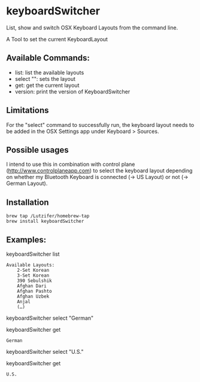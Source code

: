 # keyboardSwitcher
List, show and switch OSX Keyboard Layouts from the command line.

A Tool to set the current KeyboardLayout

## Available Commands:
- list: list the available layouts
- select "<layout>": sets the layout
- get: get the current layout
- version: print the version of KeyboardSwitcher
	 
## Limitations
For the "select" command to successfully run, the keyboard layout needs to be added in the OSX Settings app under Keyboard > Sources.

## Possible usages
I intend to use this in combination with control plane (http://www.controlplaneapp.com) to select the keyboard layout depending on whether my Bluetooth Keyboard is connected (-> US Layout) or not (-> German Layout).

## Installation
```
brew tap /Lutzifer/homebrew-tap
brew install keyboardSwitcher
```

## Examples:

keyboardSwitcher list

```
Available Layouts:
  	2-Set Korean
  	3-Set Korean
  	390 Sebulshik
  	Afghan Dari
  	Afghan Pashto
  	Afghan Uzbek
  	Anjal
    (…)
```

keyboardSwitcher select "German"

keyboardSwitcher get

```
German
```

keyboardSwitcher select "U.S."

keyboardSwitcher get

```
U.S.
```
